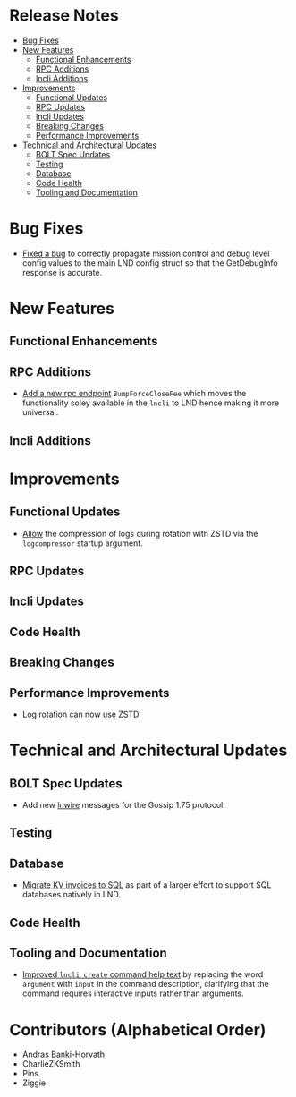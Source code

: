 # Release Notes
- [Bug Fixes](#bug-fixes)
- [New Features](#new-features)
    - [Functional Enhancements](#functional-enhancements)
    - [RPC Additions](#rpc-additions)
    - [lncli Additions](#lncli-additions)
- [Improvements](#improvements)
    - [Functional Updates](#functional-updates)
    - [RPC Updates](#rpc-updates)
    - [lncli Updates](#lncli-updates)
    - [Breaking Changes](#breaking-changes)
    - [Performance Improvements](#performance-improvements)
- [Technical and Architectural Updates](#technical-and-architectural-updates)
    - [BOLT Spec Updates](#bolt-spec-updates)
    - [Testing](#testing)
    - [Database](#database)
    - [Code Health](#code-health)
    - [Tooling and Documentation](#tooling-and-documentation)

# Bug Fixes

* [Fixed a bug](https://github.com/lightningnetwork/lnd/pull/8857) to correctly 
  propagate mission control and debug level config values to the main LND config
  struct so that the GetDebugInfo response is accurate.

# New Features
## Functional Enhancements
## RPC Additions

* [Add a new rpc endpoint](https://github.com/lightningnetwork/lnd/pull/8843)
  `BumpForceCloseFee` which moves the functionality soley available in the
  `lncli` to LND hence making it more universal.

## lncli Additions

# Improvements
## Functional Updates

* [Allow](https://github.com/lightningnetwork/lnd/pull/9017) the compression of logs during rotation with ZSTD via the `logcompressor` startup argument.

## RPC Updates

## lncli Updates

## Code Health
 
## Breaking Changes
## Performance Improvements

* Log rotation can now use ZSTD 

# Technical and Architectural Updates
## BOLT Spec Updates

* Add new [lnwire](https://github.com/lightningnetwork/lnd/pull/8044) messages
  for the Gossip 1.75 protocol.

## Testing
## Database

* [Migrate KV invoices to
  SQL](https://github.com/lightningnetwork/lnd/pull/8831) as part of a larger
  effort to support SQL databases natively in LND.

## Code Health

## Tooling and Documentation

* [Improved `lncli create` command help text](https://github.com/lightningnetwork/lnd/pull/9077)
  by replacing the word `argument` with `input` in the command description,
  clarifying that the command requires interactive inputs rather than arguments.

# Contributors (Alphabetical Order)

* Andras Banki-Horvath
* CharlieZKSmith
* Pins
* Ziggie
